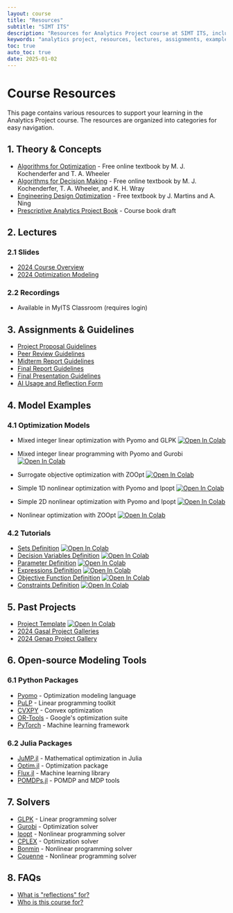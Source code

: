 ```yaml
---
layout: course
title: "Resources"
subtitle: "SIMT ITS"
description: "Resources for Analytics Project course at SIMT ITS, including theory, lectures, assignments, examples, and tools."
keywords: "analytics project, resources, lectures, assignments, examples, tools, SIMT ITS"
toc: true
auto_toc: true
date: 2025-01-02
---
```


# Course Resources

This page contains various resources to support your learning in the Analytics Project course. The resources are organized into categories for easy navigation.

## 1. Theory & Concepts

- [Algorithms for Optimization](https://algorithmsbook.com/optimization/) - Free online textbook by M. J. Kochenderfer and T. A. Wheeler
- [Algorithms for Decision Making](https://algorithmsbook.com/decisionmaking/) - Free online textbook by M. J. Kochenderfer, T. A. Wheeler, and K. H. Wray
- [Engineering Design Optimization](http://websites.umich.edu/~mdolaboratory/pdf/Martins2021.pdf) - Free textbook by J. Martins and A. Ning
- [Prescriptive Analytics Project Book](https://drive.google.com/file/d/1etdEPF0Sk_IZ1FpGHhg0sevBoPK0kMnE/view?usp=drive_link) - Course book draft

## 2. Lectures

### 2.1 Slides

- [2024 Course Overview](/assets/pdf/2024-week-1-intro.pdf)
- [2024 Optimization Modeling](/assets/pdf/2024-week-2-opt-model.pdf)

### 2.2 Recordings

- Available in MyITS Classroom (requires login)

## 3. Assignments & Guidelines

- [Project Proposal Guidelines](https://docs.google.com/document/d/1Un62s0U9jwrVVOQ03iipmCRprsh3jK5__RQc7DHLCjc)
- [Peer Review Guidelines](https://docs.google.com/document/d/16a_A-K7vaBM6H_N6oB1-jLCbn4spvaQKpL03cI7XQ-g)
- [Midterm Report Guidelines](https://docs.google.com/document/d/1cNyAea4Xl-RgAwayClEwN4-xF3OD9drA5GSBpF9huo)
- [Final Report Guidelines](https://docs.google.com/document/d/1TCu1Xw7nJJPmGjWG22evxDxiZjPmNxWZwivlEDozZ84)
- [Final Presentation Guidelines](https://docs.google.com/document/d/1YKBGs6npD6Dc4vPZMYA7lskuXOBf0SbuFBmmrvbTtww)
- [AI Usage and Reflection Form](https://mansurarief.github.io/ai-usage-and-reflection-form.docx)

## 4. Model Examples

### 4.1 Optimization Models

- Mixed integer linear optimization with Pyomo and GLPK [![Open In Colab](https://colab.research.google.com/assets/colab-badge.svg)](https://colab.research.google.com/drive/1wPqfn7aTNdO3aikmQnaeyLAeLD4yh4VK?usp=sharing)

- Mixed integer linear programming with Pyomo and Gurobi [![Open In Colab](https://colab.research.google.com/assets/colab-badge.svg)](https://colab.research.google.com/github/analytics-project-simt-its/analytics-project-simt-its.github.io/blob/main/notebooks/pyomo_linear_programming.ipynb)
  
- Surrogate objective optimization with ZOOpt [![Open In Colab](https://colab.research.google.com/assets/colab-badge.svg)](https://colab.research.google.com/github/analytics-project-simt-its/analytics-project-simt-its.github.io/blob/main/notebooks/zoopt_with_surrogate_modeling.ipynb)

- Simple 1D nonlinear optimization with Pyomo and Ipopt [![Open In Colab](https://colab.research.google.com/assets/colab-badge.svg)](https://colab.research.google.com/drive/1fkSbxvqUKUXSYWVWAXwGBWoc-8NCRFHS?usp=sharing)

- Simple 2D nonlinear optimization with Pyomo and Ipopt [![Open In Colab](https://colab.research.google.com/assets/colab-badge.svg)](https://colab.research.google.com/drive/1dvgO3HJ0mT7kNphkEqfGdHYISbJ2lT_r?usp=sharing)

- Nonlinear optimization with ZOOpt [![Open In Colab](https://colab.research.google.com/assets/colab-badge.svg)](https://colab.research.google.com/github/analytics-project-simt-its/analytics-project-simt-its.github.io/blob/main/notebooks/zoopt_with_exact_objective_function.ipynb)

### 4.2 Tutorials

- [Sets Definition](/notebooks/1_Set_Definition.ipynb) [![Open In Colab](https://colab.research.google.com/assets/colab-badge.svg)](https://colab.research.google.com/github/analytics-project-simt-its/analytics-project-simt-its.github.io/blob/main/notebooks/1_Set_Definition.ipynb)
- [Decision Variables Definition](/notebooks/2_Decision_Variables_Definition.ipynb) [![Open In Colab](https://colab.research.google.com/assets/colab-badge.svg)](https://colab.research.google.com/github/analytics-project-simt-its/analytics-project-simt-its.github.io/blob/main/notebooks/2_Decision_Variables_Definition.ipynb)
- [Parameter Definition](/notebooks/3_Parameters_Definition.ipynb) [![Open In Colab](https://colab.research.google.com/assets/colab-badge.svg)](https://colab.research.google.com/github/analytics-project-simt-its/analytics-project-simt-its.github.io/blob/main/notebooks/3_Parameters_Definition.ipynb)
- [Expressions Definition](/notebooks/4_Expressions_Definition.ipynb) [![Open In Colab](https://colab.research.google.com/assets/colab-badge.svg)](https://colab.research.google.com/github/analytics-project-simt-its/analytics-project-simt-its.github.io/blob/main/notebooks/4_Expressions_Definition.ipynb)
- [Objective Function Definition](/notebooks/5_Objective_Function_Definition.ipynb) [![Open In Colab](https://colab.research.google.com/assets/colab-badge.svg)](https://colab.research.google.com/github/analytics-project-simt-its/analytics-project-simt-its.github.io/blob/main/notebooks/5_Objective_Function_Definition.ipynb)
- [Constraints Definition](/notebooks/6_Constraints_Definition.ipynb) [![Open In Colab](https://colab.research.google.com/assets/colab-badge.svg)](https://colab.research.google.com/github/analytics-project-simt-its/analytics-project-simt-its.github.io/blob/main/notebooks/6_Constraints_Definition.ipynb)

## 5. Past Projects

- [Project Template](https://colab.research.google.com/drive/1jC-uPCJsBEE-OUNbxAqs9MYOjy45zyCu?usp=sharing) [![Open In Colab](https://colab.research.google.com/assets/colab-badge.svg)](https://colab.research.google.com/drive/1jC-uPCJsBEE-OUNbxAqs9MYOjy45zyCu?usp=sharing)
- [2024 Gasal Project Galleries](/past-courses/2024-gasal/gallery)
- [2024 Genap Project Gallery](/past-courses/2024-genap/gallery)

## 6. Open-source Modeling Tools

### 6.1 Python Packages

- [Pyomo](https://www.pyomo.org/) - Optimization modeling language
- [PuLP](https://coin-or.github.io/pulp/) - Linear programming toolkit
- [CVXPY](https://www.cvxpy.org/) - Convex optimization
- [OR-Tools](https://developers.google.com/optimization) - Google's optimization suite
- [PyTorch](https://pytorch.org/) - Machine learning framework

### 6.2 Julia Packages

- [JuMP.jl](https://jump.dev/) - Mathematical optimization in Julia
- [Optim.jl](https://julianlsolvers.github.io/Optim.jl/stable/) - Optimization package
- [Flux.jl](https://fluxml.ai/) - Machine learning library
- [POMDPs.jl](https://juliapomdp.github.io/POMDPs.jl/latest/) - POMDP and MDP tools
  
## 7. Solvers

- [GLPK](https://www.gnu.org/software/glpk/) - Linear programming solver
- [Gurobi](https://www.gurobi.com/) - Optimization solver
- [Ipopt](https://coin-or.github.io/Ipopt/) - Nonlinear programming solver
- [CPLEX](https://www.ibm.com/products/cplex-optimization-studio) - Optimization solver
- [Bonmin](https://www.coin-or.org/Bonmin/) - Nonlinear programming solver
- [Couenne](https://www.coin-or.org/Couenne/) - Nonlinear programming solver

## 8. FAQs

- [What is "reflections" for?](/resources/what-is-reflections-for)
- [Who is this course for?](/resources/who-is-this-course-for)
